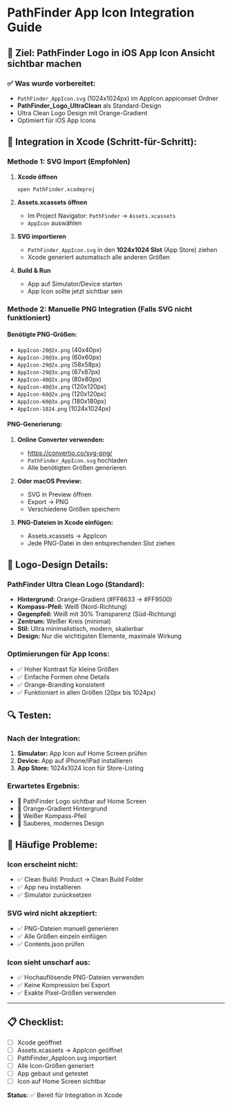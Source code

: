 # PathFinder App Icon Integration Guide

## 🎯 **Ziel:** PathFinder Logo in iOS App Icon Ansicht sichtbar machen

### ✅ **Was wurde vorbereitet:**
- `PathFinder_AppIcon.svg` (1024x1024px) im AppIcon.appiconset Ordner
- **PathFinder_Logo_UltraClean** als Standard-Design
- Ultra Clean Logo Design mit Orange-Gradient
- Optimiert für iOS App Icons

## 📱 **Integration in Xcode (Schritt-für-Schritt):**

### **Methode 1: SVG Import (Empfohlen)**
1. **Xcode öffnen**
   ```bash
   open PathFinder.xcodeproj
   ```

2. **Assets.xcassets öffnen**
   - Im Project Navigator: `PathFinder` → `Assets.xcassets`
   - `AppIcon` auswählen

3. **SVG importieren**
   - `PathFinder_AppIcon.svg` in den **1024x1024 Slot** (App Store) ziehen
   - Xcode generiert automatisch alle anderen Größen

4. **Build & Run**
   - App auf Simulator/Device starten
   - App Icon sollte jetzt sichtbar sein

### **Methode 2: Manuelle PNG Integration (Falls SVG nicht funktioniert)**

#### **Benötigte PNG-Größen:**
- `AppIcon-20@2x.png` (40x40px)
- `AppIcon-20@3x.png` (60x60px)
- `AppIcon-29@2x.png` (58x58px)
- `AppIcon-29@3x.png` (87x87px)
- `AppIcon-40@2x.png` (80x80px)
- `AppIcon-40@3x.png` (120x120px)
- `AppIcon-60@2x.png` (120x120px)
- `AppIcon-60@3x.png` (180x180px)
- `AppIcon-1024.png` (1024x1024px)

#### **PNG-Generierung:**
1. **Online Converter verwenden:**
   - https://convertio.co/svg-png/
   - `PathFinder_AppIcon.svg` hochladen
   - Alle benötigten Größen generieren

2. **Oder macOS Preview:**
   - SVG in Preview öffnen
   - Export → PNG
   - Verschiedene Größen speichern

3. **PNG-Dateien in Xcode einfügen:**
   - Assets.xcassets → AppIcon
   - Jede PNG-Datei in den entsprechenden Slot ziehen

## 🎨 **Logo-Design Details:**

### **PathFinder Ultra Clean Logo (Standard):**
- **Hintergrund:** Orange-Gradient (#FF6633 → #FF9500)
- **Kompass-Pfeil:** Weiß (Nord-Richtung)
- **Gegenpfeil:** Weiß mit 30% Transparenz (Süd-Richtung)
- **Zentrum:** Weißer Kreis (minimal)
- **Stil:** Ultra minimalistisch, modern, skalierbar
- **Design:** Nur die wichtigsten Elemente, maximale Wirkung

### **Optimierungen für App Icons:**
- ✅ Hoher Kontrast für kleine Größen
- ✅ Einfache Formen ohne Details
- ✅ Orange-Branding konsistent
- ✅ Funktioniert in allen Größen (20px bis 1024px)

## 🔍 **Testen:**

### **Nach der Integration:**
1. **Simulator:** App Icon auf Home Screen prüfen
2. **Device:** App auf iPhone/iPad installieren
3. **App Store:** 1024x1024 Icon für Store-Listing

### **Erwartetes Ergebnis:**
- 🎯 PathFinder Logo sichtbar auf Home Screen
- 🎯 Orange-Gradient Hintergrund
- 🎯 Weißer Kompass-Pfeil
- 🎯 Sauberes, modernes Design

## 🚨 **Häufige Probleme:**

### **Icon erscheint nicht:**
- ✅ Clean Build: Product → Clean Build Folder
- ✅ App neu installieren
- ✅ Simulator zurücksetzen

### **SVG wird nicht akzeptiert:**
- ✅ PNG-Dateien manuell generieren
- ✅ Alle Größen einzeln einfügen
- ✅ Contents.json prüfen

### **Icon sieht unscharf aus:**
- ✅ Hochauflösende PNG-Dateien verwenden
- ✅ Keine Kompression bei Export
- ✅ Exakte Pixel-Größen verwenden

---

## 📋 **Checklist:**

- [ ] Xcode geöffnet
- [ ] Assets.xcassets → AppIcon geöffnet
- [ ] PathFinder_AppIcon.svg importiert
- [ ] Alle Icon-Größen generiert
- [ ] App gebaut und getestet
- [ ] Icon auf Home Screen sichtbar

**Status:** ✅ Bereit für Integration in Xcode
